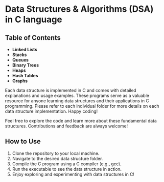# Data Structures & Algorithms (DSA) in C language

## Table of Contents
- **Linked Lists**
- **Stacks**
- **Queues**
- **Binary Trees**
- **Heaps**
- **Hash Tables**
- **Graphs**

Each data structure is implemented in C and comes with detailed explanations and usage examples. These programs serve as a valuable resource for anyone learning data structures and their applications in C programming.
Please refer to each individual folder for more details on each data structure implementation. Happy coding!

Feel free to explore the code and learn more about these fundamental data structures. Contributions and feedback are always welcome!

## How to Use
1. Clone the repository to your local machine.
2. Navigate to the desired data structure folder.
3. Compile the C program using a C compiler (e.g., gcc).
4. Run the executable to see the data structure in action.
5. Enjoy exploring and experimenting with data structures in C!
